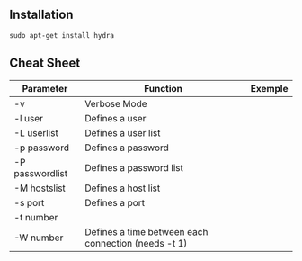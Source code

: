 ## Installation
`sudo apt-get install hydra`

## Cheat Sheet

| **Parameter**   | **Function**                                        | **Exemple** |
| --------------- | --------------------------------------------------- | ----------- |
| -v              | Verbose Mode                                        |             |
| -l user         | Defines a user                                      |             |
| -L userlist     | Defines a user list                                 |             |
| -p password     | Defines a password                                  |             |
| -P passwordlist | Defines a password list                             |             |
| -M hostslist    | Defines a host list                                 |             |
| -s port         | Defines a port                                      |             |
| -t number       |                                                     |             |
| -W number       | Defines a time between each connection (needs -t 1) |             |
